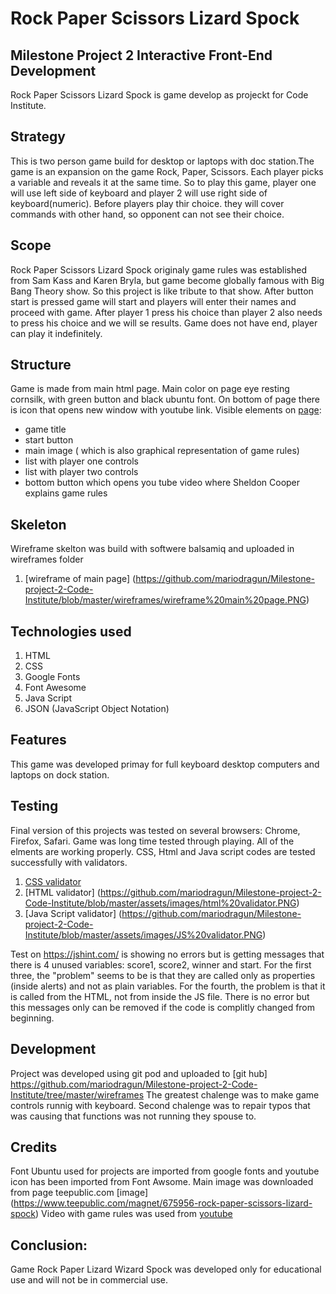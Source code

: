 # Rock Paper Scissors Lizard Spock

## Milestone Project 2 Interactive Front-End Development
Rock Paper Scissors Lizard Spock is game develop as projeckt for Code Institute.

## Strategy

This is two person game build for desktop or laptops with doc station.The game is an expansion on the game Rock, Paper, Scissors. 
Each player picks a variable and reveals it at the same time. So to play this game, player one will use left side of keyboard and
player 2 will use right side of keyboard(numeric). Before players play thir choice. they will cover commands with other hand,
so opponent can not see their choice.

## Scope

Rock Paper Scissors Lizard Spock originaly game rules was established from Sam Kass and Karen Bryla, but game 
become globally famous with Big Bang Theory show. So this project is like tribute to that show.
After button start is pressed game will start and players will enter their names and proceed with game.
After player 1 press his choice than player 2 also needs to press his choice and we will se results.
Game does not have end, player can play it indefinitely.

## Structure

Game is made from main html page. Main color on page eye resting cornsilk, with green button and
black ubuntu font. On bottom of page there is icon that opens new window with youtube link.
 Visible elements on  [page](https://github.com/mariodragun/Milestone-project-2-Code-Institute/blob/master/assets/images/game.PNG): 
* game title
* start button
* main image ( which is also graphical representation of game rules) 
* list with player one controls
* list with player two controls
* bottom button which opens you tube video where Sheldon Cooper explains game rules

## Skeleton

Wireframe skelton was build with softwere balsamiq and uploaded in wireframes folder
1. [wireframe of  main page] (https://github.com/mariodragun/Milestone-project-2-Code-Institute/blob/master/wireframes/wireframe%20main%20page.PNG)

## Technologies used

1. HTML
2. CSS
3. Google Fonts
4. Font Awesome
5. Java Script
6. JSON (JavaScript Object Notation) 

## Features
This game was developed  primay for full keyboard desktop computers and laptops on dock station.

## Testing 
Final version of this projects was tested on several browsers: Chrome, Firefox, Safari.
Game was long time tested through playing. All of the elments are working properly.
 CSS, Html and Java script codes are tested successfully with validators.
1. [CSS validator](https://github.com/mariodragun/Milestone-project-2-Code-Institute/blob/master/assets/images/CSS%20validator.PNG)
2. [HTML  validator] (https://github.com/mariodragun/Milestone-project-2-Code-Institute/blob/master/assets/images/html%20validator.PNG)
3. [Java Script validator] (https://github.com/mariodragun/Milestone-project-2-Code-Institute/blob/master/assets/images/JS%20validator.PNG)

Test on  https://jshint.com/ is showing no errors but is getting messages that there is 4 unused variables:
score1, score2, winner and start.
For the first three, the "problem" seems to be is that they are called only as properties (inside alerts) and not as plain variables.
For the fourth, the problem is that it is called from the HTML, not from inside the JS file.
There is no error but this messages only can be removed if the code is complitly changed from beginning.


## Development
Project was developed using git pod and uploaded to [git hub] https://github.com/mariodragun/Milestone-project-2-Code-Institute/tree/master/wireframes
The greatest chalenge was to make game controls runnig with keyboard. Second chalenge was to repair typos that was
causing that functions was not running they spouse to.
## Credits
Font Ubuntu used for projects are imported from google fonts and youtube icon has been imported from
Font Awsome. Main image was downloaded from page teepublic.com [image] (https://www.teepublic.com/magnet/675956-rock-paper-scissors-lizard-spock)
Video with game rules was used from [youtube](https://www.youtube.com/watch?v=_PUEoDYpUyQ)
## Conclusion:
 Game Rock Paper Lizard Wizard Spock was developed only for educational use and will not be in commercial use.
